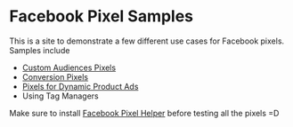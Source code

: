 # Facebook Pixel Samples

This is a site to demonstrate a few different use cases for Facebook pixels.
Samples include

- [Custom Audiences Pixels][1]
- [Conversion Pixels][2]
- [Pixels for Dynamic Product Ads][3]
- Using Tag Managers

Make sure to install [Facebook Pixel Helper][4] before testing all the pixels =D

[1]: https://developers.facebook.com/docs/ads-for-websites/website-custom-audiences/getting-started
[2]: https://developers.facebook.com/docs/ads-for-websites/drive-conversions
[3]: https://developers.facebook.com/docs/marketing-api/dynamic-product-ads/product-audiences#setuppixel
[4]: https://developers.facebook.com/docs/ads-for-websites/pixel-troubleshooting